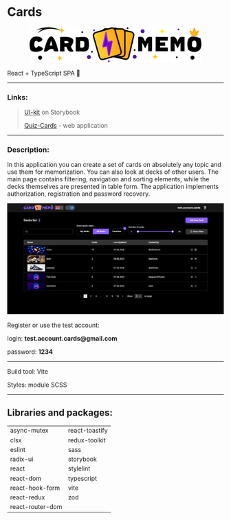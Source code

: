 # Cards

<p align="center">
  <img src="src/assets/LogoVariantsSVG/cardMemoLogoGolden.svg" style="width: 400px" alt="logo" />
</p>

React + TypeScript SPA 🚀

<hr>

### Links:

> [UI-kit](https://storybook-flash-cards04272024.vercel.app?_vercel_share=6NtTD7gcX5KUdDHhnXmmWDoIf9P0zNy5) on Storybook
>
> [Quiz-Cards](https://flash-cards04272024.vercel.app) - web application

<hr>

### Description:

In this application you can create a set of cards on absolutely any topic and use them for memorization. You can also look at decks of other users. The main page contains filtering, navigation and sorting elements, while the decks themselves are presented in table form. The application implements authorization, registration and password recovery.

![mock-up](./src/assets/img/mockup.png)

Register or use the test account:

login: __test.account.cards@gmail.com__

password: __1234__
<hr>

Build tool: Vite

Styles: module SCSS

<hr>

## Libraries and packages:

<table>
  <tr>
    <td>async-mutex</td>
    <td>react-toastify</td>
  </tr>
  <tr>
    <td>clsx</td>
    <td>redux-toolkit</td>
  </tr>  
  <tr>
    <td>eslint</td>
    <td>sass</td>
  </tr>  
  <tr>
    <td>radix-ui</td>
    <td>storybook</td>
  </tr>  
  <tr>
    <td>react</td>
    <td>stylelint</td>
  </tr>  
  <tr>
    <td>react-dom</td>
    <td>typescript</td>
  </tr>  
  <tr>
    <td>react-hook-form</td>
    <td>vite</td>
  </tr>
  <tr>
    <td>react-redux</td>
    <td>zod</td>
  </tr>
  <tr>
    <td>react-router-dom</td>
    <td></td>
  </tr>
</table>